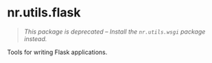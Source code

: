# nr.utils.flask

> *This package is deprecated &ndash; Install the `nr.utils.wsgi` package instead.*

Tools for writing Flask applications.
